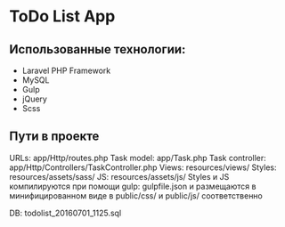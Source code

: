 # ToDo List App

## Использованные технологии:

- Laravel PHP Framework
- MySQL
- Gulp
- jQuery
- Scss

## Пути в проекте

URLs: app/Http/routes.php
Task model: app/Task.php
Task controller: app/Http/Controllers/TaskController.php
Views: resources/views/
Styles: resources/assets/sass/
JS: resources/assets/js/
Styles и JS компилируются при помощи gulp: gulpfile.json и размещаются в минифицированном виде в public/css/ и public/js/ соответственно

DB: todolist_20160701_1125.sql